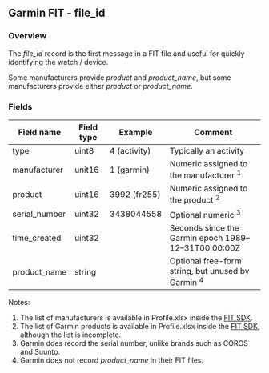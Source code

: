 ## Garmin FIT - file_id

### Overview

The *file_id* record is the first message in a FIT file and useful for quickly identifying the watch / device.

Some manufacturers provide *product* and *product_name*, but some manufacturers provide either *product* or *product_name*.



### Fields

| Field name    | Field type | Example      | Comment                                                      |
| ------------- | ---------- | ------------ | ------------------------------------------------------------ |
| type          | uint8      | 4 (activity) | Typically an activity                                        |
| manufacturer  | unit16     | 1 (garmin)   | Numeric assigned to the manufacturer <sup>1</sup>            |
| product       | uint16     | 3992 (fr255) | Numeric assigned to the product <sup>2</sup>                 |
| serial_number | uint32     | 3438044558   | Optional numeric <sup>3</sup>                                |
| time_created  | uint32     |              | Seconds since the Garmin epoch 1989–12–31T00:00:00Z          |
| product_name  | string     |              | Optional free-form string, but unused by Garmin <sup>4</sup> |

Notes:

1. The list of manufacturers is available in Profile.xlsx inside the [FIT SDK](https://developer.garmin.com/fit/download/).
2. The list of Garmin products is available in Profile.xlsx inside the [FIT SDK](https://developer.garmin.com/fit/download/), although the list is incomplete.
3. Garmin does record the serial number, unlike brands such as COROS and Suunto.
4. Garmin does not record *product_name* in their FIT files.


